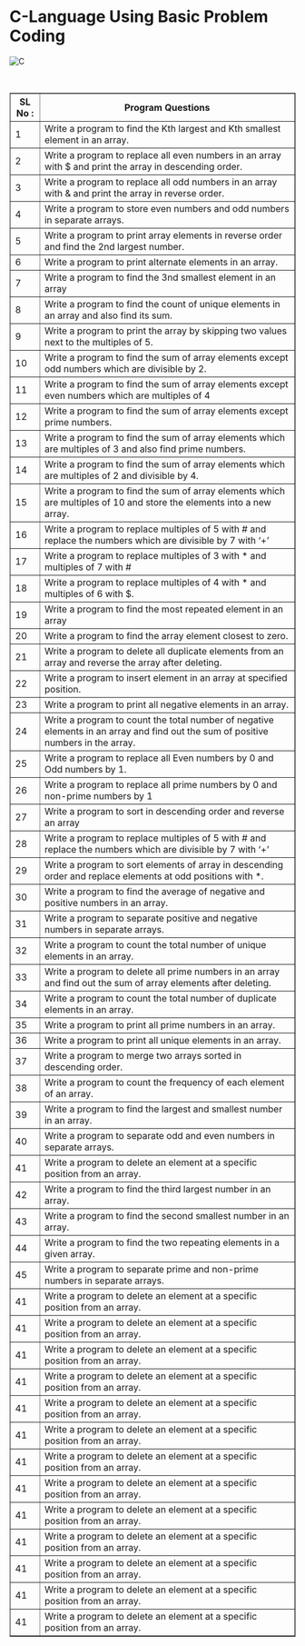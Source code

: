 # C-Language Using Basic Problem Coding

![C](https://img.shields.io/badge/c-%2300599C.svg?style=for-the-badge&logo=c&logoColor=white)


<br>
<table border="1">
        <tr>
            <th>
                SL No :
            </th>
            <th>
                Program Questions
            </th>
        </tr>
        <tr>
            <td>
                1
            </td>
            <td>
                 Write a program to find the Kth largest and Kth smallest element in an array.
            </td>
        </tr>
        <tr>
            <td>
                2
            </td>
            <td>
                Write a program to replace all even numbers in an array with $ and print the array in descending order.
            </td>
        </tr>
        <tr>
            <td>
                3
            </td>
            <td>
                  Write a program to replace all odd numbers in an array with & and print the array in reverse order.
            </td>
        </tr>
        <tr>
            <td>
                4
            </td>
            <td>
                  Write a program to store even numbers and odd numbers in separate arrays.
            </td>
        </tr>
        <tr>
            <td>
                5
            </td>
            <td>
                  Write a program to print array elements in reverse order and find the 2nd largest number.
            </td>
        </tr>
        <tr>
            <td>
                6
            </td>
            <td>
                  Write a program to print alternate elements in an array.
            </td>
        </tr>
        <tr>
            <td>
                7
            </td>
            <td>
                  Write a program to find the 3nd smallest element in an array
            </td>
        </tr>
        <tr>
            <td>
                8
            </td>
            <td>
                  Write a program to find the count of unique elements in an array and also find its sum.
            </td>
        </tr>
        <tr>
            <td>
                9
            </td>
            <td>
                  Write a program to print the array by skipping two values next to the multiples of 5.
            </td>
        </tr>
        <tr>
            <td>
                10
            </td>
            <td>
                  Write a program to find the sum of array elements except odd numbers which are divisible by 2.
            </td>
        </tr>
        <tr>
            <td>
                11
            </td>
            <td>
                  Write a program to find the sum of array elements except even numbers which are multiples of 4
            </td>
        </tr>
        <tr>
            <td>
                12
            </td>
            <td>
                  Write a program to find the sum of array elements except prime numbers.
            </td>
        </tr>
        <tr>
            <td>
                13
            </td>
            <td>
                  Write a program to find the sum of array elements which are multiples of 3 and also find prime numbers.
            </td>
        </tr>
        <tr>
            <td>
                14
            </td>
            <td>
                  Write a program to find the sum of array elements which are multiples of 2 and divisible by 4.
            </td>
        </tr>
        <tr>
            <td>
                15
            </td>
            <td>
                  Write a program to find the sum of array elements which are multiples of 10 and store the elements into a new array.
            </td>
        </tr>
        <tr>
            <td>
                16
            </td>
            <td>
                  Write a program to replace multiples of 5 with # and replace the numbers which are divisible by 7 with ‘+’
            </td>
        </tr>
        <tr>
            <td>
                17
            </td>
            <td>
                  Write a program to replace multiples of 3 with * and multiples of 7 with #
            </td>
        </tr>
        <tr>
            <td>
                18
            </td>
            <td>
                  Write a program to replace multiples of 4 with * and multiples of 6 with $.
            </td>
        </tr>
        <tr>
            <td>
                19
            </td>
            <td>
                  Write a program to find the most repeated element in an array
            </td>
        </tr>
        <tr>
            <td>
                20
            </td>
            <td>
                  Write a program to find the array element closest to zero.
            </td>
        </tr>
        <tr>
            <td>
                21
            </td>
            <td>
                  Write a program to delete all duplicate elements from an array and reverse the array after deleting.
            </td>
        </tr>
        <tr>
            <td>
                22
            </td>
            <td>
                  Write a program to insert element in an array at specified position.
            </td>
        </tr>
        <tr>
            <td>
                23
            </td>
            <td>
                  Write a program to print all negative elements in an array.
            </td>
        </tr>
        <tr>
            <td>
                24
            </td>
            <td>
                  Write a program to count the total number of negative elements in an array and find out the sum of positive numbers in the array.
            </td>
        </tr>
        <tr>
            <td>
                25
            </td>
            <td>
                  Write a program to replace all Even numbers by 0 and Odd numbers by 1.
            </td>
        </tr>
        <tr>
            <td>
                26
            </td>
            <td>
                  Write a program to replace all prime numbers by 0 and non-prime numbers by 1
            </td>
        </tr>
        <tr>
            <td>
                27
            </td>
            <td>
                  Write a program to sort in descending order and reverse an array
            </td>
        </tr>
        <tr>
            <td>
                28
            </td>
            <td>
                  Write a program to replace multiples of 5 with # and replace the numbers which are divisible by 7 with ‘+’
            </td>
        </tr>
        <tr>
            <td>
                29
            </td>
            <td>
                  Write a program to sort elements of array in descending order and replace elements at odd positions with *.
            </td>
        </tr>
        <tr>
            <td>
                30
            </td>
            <td>
                  Write a program to find the average of negative and positive numbers in an array.
            </td>
        </tr>
        <tr>
            <td>
                31
            </td>
            <td>
                  Write a program to separate positive and negative numbers in separate arrays.
            </td>
        </tr>
        <tr>
            <td>
                32
            </td>
            <td>
                  Write a program to count the total number of unique elements in an array.
            </td>
        </tr>
        <tr>
            <td>
                33
            </td>
            <td>
                  Write a program to delete all prime numbers in an array and find out the sum of array elements after deleting.
            </td>
        </tr>
        <tr>
            <td>
                34
            </td>
            <td>
                  Write a program to count the total number of duplicate elements in an array.
            </td>
        </tr>
        <tr>
            <td>
                35
            </td>
            <td>
                  Write a program to print all prime numbers in an array.
            </td>
        </tr>
        <tr>
            <td>
                36
            </td>
            <td>
                  Write a program to print all unique elements in an array.
            </td>
        </tr>
        <tr>
            <td>
                37
            </td>
            <td>
                  Write a program to merge two arrays sorted in descending order.
            </td>
        </tr>
        <tr>
            <td>
                38
            </td>
            <td>
                  Write a program to count the frequency of each element of an array.
            </td>
        </tr>
        <tr>
            <td>
                39
            </td>
            <td>
                  Write a program to find the largest and smallest number in an array.
            </td>
        </tr>
        <tr>
            <td>
                40
            </td>
            <td>
                  Write a program to separate odd and even numbers in separate arrays.
            </td>
        </tr>
        <tr>
            <td>
                41
            </td>
            <td>
                  Write a program to delete an element at a specific position from an array.
            </td>
        </tr>
        <tr>
            <td>
                42
            </td>
            <td>
                  Write a program to find the third largest number in an array.
            </td>
        </tr>
        <tr>
            <td>
                43
            </td>
            <td>
                  Write a program to find the second smallest number in an array.
            </td>
        </tr>
        <tr>
            <td>
                44
            </td>
            <td>
                  Write a program to find the two repeating elements in a given array.
            </td>
        </tr>
        <tr>
            <td>
                45
            </td>
            <td>
                  Write a program to separate prime and non-prime numbers in separate arrays.
            </td>
        </tr>
        <tr>
            <td>
                41
            </td>
            <td>
                  Write a program to delete an element at a specific position from an array.
            </td>
        </tr>
        <tr>
            <td>
                41
            </td>
            <td>
                  Write a program to delete an element at a specific position from an array.
            </td>
        </tr>
        <tr>
            <td>
                41
            </td>
            <td>
                  Write a program to delete an element at a specific position from an array.
            </td>
        </tr>
        <tr>
            <td>
                41
            </td>
            <td>
                  Write a program to delete an element at a specific position from an array.
            </td>
        </tr>
        <tr>
            <td>
                41
            </td>
            <td>
                  Write a program to delete an element at a specific position from an array.
            </td>
        </tr>
        <tr>
            <td>
                41
            </td>
            <td>
                  Write a program to delete an element at a specific position from an array.
            </td>
        </tr>
        <tr>
            <td>
                41
            </td>
            <td>
                  Write a program to delete an element at a specific position from an array.
            </td>
        </tr>
        <tr>
            <td>
                41
            </td>
            <td>
                  Write a program to delete an element at a specific position from an array.
            </td>
        </tr>
        <tr>
            <td>
                41
            </td>
            <td>
                  Write a program to delete an element at a specific position from an array.
            </td>
        </tr>
        <tr>
            <td>
                41
            </td>
            <td>
                  Write a program to delete an element at a specific position from an array.
            </td>
        </tr>
        <tr>
            <td>
                41
            </td>
            <td>
                  Write a program to delete an element at a specific position from an array.
            </td>
        </tr>
        <tr>
            <td>
                41
            </td>
            <td>
                  Write a program to delete an element at a specific position from an array.
            </td>
        </tr>
        <tr>
            <td>
                41
            </td>
            <td>
                  Write a program to delete an element at a specific position from an array.
            </td>
        </tr>
    </table>
